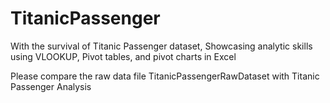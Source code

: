 # TitanicPassenger
With the survival of Titanic Passenger dataset, Showcasing analytic skills using VLOOKUP, Pivot tables, and pivot charts in Excel

Please compare the raw data file TitanicPassengerRawDataset with Titanic Passenger Analysis
